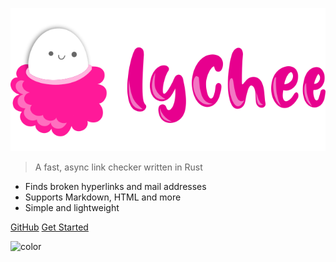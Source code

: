 ![lychee](_media/logo.svg)

> A fast, async link checker written in Rust

- Finds broken hyperlinks and mail addresses
- Supports Markdown, HTML and more
- Simple and lightweight

[GitHub](https://github.com/lycheeverse/lychee/)
[Get Started](#welcome-to-lychee)

<!-- background color -->

![color](#fcebf4)
